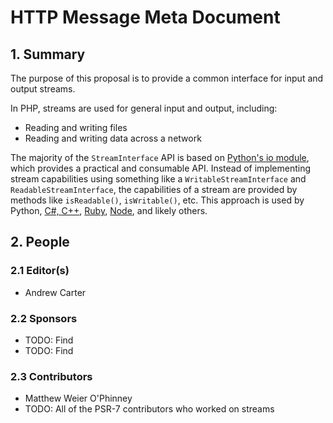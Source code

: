 # HTTP Message Meta Document

## 1. Summary

The purpose of this proposal is to provide a common interface for input and
output streams.

In PHP, streams are used for general input and output, including:

- Reading and writing files
- Reading and writing data across a network

The majority of the `StreamInterface` API is based on
[Python's io module](http://docs.python.org/3.1/library/io.html), which provides
a practical and consumable API. Instead of implementing stream
capabilities using something like a `WritableStreamInterface` and
`ReadableStreamInterface`, the capabilities of a stream are provided by methods
like `isReadable()`, `isWritable()`, etc. This approach is used by Python,
[C#, C++](http://msdn.microsoft.com/en-us/library/system.io.stream.aspx),
[Ruby](http://www.ruby-doc.org/core-2.0.0/IO.html),
[Node](http://nodejs.org/api/stream.html), and likely others.

## 2. People

### 2.1 Editor(s)

* Andrew Carter

### 2.2 Sponsors

* TODO: Find
* TODO: Find

### 2.3 Contributors

* Matthew Weier O'Phinney
* TODO: All of the PSR-7 contributors who worked on streams
